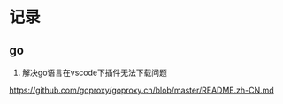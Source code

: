 # 记录

## go

1. 解决go语言在vscode下插件无法下载问题

  <https://github.com/goproxy/goproxy.cn/blob/master/README.zh-CN.md>
